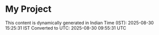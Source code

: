 # My Project

This content is dynamically generated in Indian Time (IST): 2025-08-30 15:25:31 IST
Converted to UTC: 2025-08-30 09:55:31 UTC
